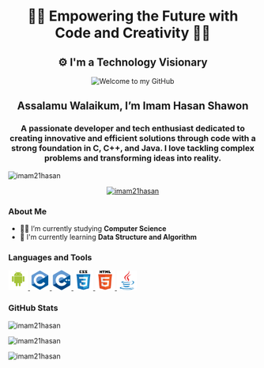 <h1 align="center">🧑‍💻 Empowering the Future with Code and Creativity 🧑‍💻</h1>
<h2 align="center">⚙️ I'm a Technology Visionary</h2>

<p align="center">
  <img alt="Welcome to my GitHub" width="800" src="https://user-images.githubusercontent.com/90236635/232446433-d5540fa2-fe28-4bb8-b929-cdb51fe61336.gif">
</p>

<h2 align="center">Assalamu Walaikum, I’m Imam Hasan Shawon</h2>
<h3 align="center">A passionate developer and tech enthusiast dedicated to creating innovative and efficient solutions through code with a strong foundation in C, C++, and Java. I love tackling complex problems and transforming ideas into reality.</h3>

<p align="left">
  <img src="https://komarev.com/ghpvc/?username=imam21hasan&label=Profile%20views&color=0e75b6&style=flat" alt="imam21hasan">
</p>

<p align="center">
  <a href="https://github.com/ryo-ma/github-profile-trophy">
    <img src="https://github-profile-trophy.vercel.app/?username=imam21hasan" alt="imam21hasan">
  </a>
</p>

### About Me

- 🧑‍🎓 I’m currently studying **Computer Science**
- 🧠 I'm currently learning **Data Structure and Algorithm**

### Languages and Tools

<p align="left">
  <a href="https://developer.android.com" target="_blank" rel="noreferrer">
    <img src="https://raw.githubusercontent.com/devicons/devicon/master/icons/android/android-original-wordmark.svg" alt="android" width="40" height="40">
  </a>
  <a href="https://www.cprogramming.com/" target="_blank" rel="noreferrer">
    <img src="https://raw.githubusercontent.com/devicons/devicon/master/icons/c/c-original.svg" alt="c" width="40" height="40">
  </a>
  <a href="https://www.w3schools.com/cpp/" target="_blank" rel="noreferrer">
    <img src="https://raw.githubusercontent.com/devicons/devicon/master/icons/cplusplus/cplusplus-original.svg" alt="cplusplus" width="40" height="40">
  </a>
  <a href="https://www.w3schools.com/css/" target="_blank" rel="noreferrer">
    <img src="https://raw.githubusercontent.com/devicons/devicon/master/icons/css3/css3-original-wordmark.svg" alt="css3" width="40" height="40">
  </a>
  <a href="https://www.w3.org/html/" target="_blank" rel="noreferrer">
    <img src="https://raw.githubusercontent.com/devicons/devicon/master/icons/html5/html5-original-wordmark.svg" alt="html5" width="40" height="40">
  </a>
  <a href="https://www.java.com" target="_blank" rel="noreferrer">
    <img src="https://raw.githubusercontent.com/devicons/devicon/master/icons/java/java-original.svg" alt="java" width="40" height="40">
  </a>
</p>

### GitHub Stats

<p align="left">
  <img src="https://github-readme-stats.vercel.app/api/top-langs?username=imam21hasan&show_icons=true&locale=en&layout=compact" alt="imam21hasan">
</p>

<p>
  <img src="https://github-readme-stats.vercel.app/api?username=imam21hasan&show_icons=true&locale=en" alt="imam21hasan">
</p>

<p>
  <img src="https://github-readme-streak-stats.herokuapp.com/?user=imam21hasan&" alt="imam21hasan">
</p>
